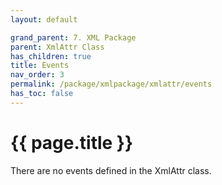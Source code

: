 ```yaml
---
layout: default

grand_parent: 7. XML Package
parent: XmlAttr Class
has_children: true
title: Events
nav_order: 3
permalink: /package/xmlpackage/xmlattr/events
has_toc: false
---
```

# {{ page.title }}

There are no events defined in the XmlAttr class.